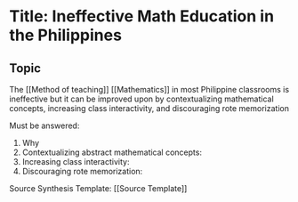 # Title: Ineffective Math Education in the Philippines

## Topic
The [[Method of teaching]] [[Mathematics]] in most Philippine classrooms is ineffective but it can be improved upon by contextualizing mathematical concepts, increasing class interactivity, and discouraging rote memorization

Must be answered:
1.  Why 
2. Contextualizing abstract mathematical concepts:
3. Increasing class interactivity:
4. Discouraging rote memorization:

Source Synthesis Template: [[Source Template]]